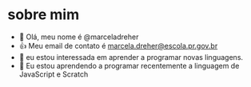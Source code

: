 # sobre mim
- 👋 Olá, meu nome é @marceladreher
- :+1: Meu email de contato é marcela.dreher@escola.pr.gov.br
- 👀 eu estou interessada em aprender a programar novas linguagens.
- 🌱 Eu estou aprendendo a programar recentemente a linguagem de JavaScript e Scratch
 
 
